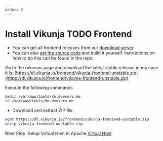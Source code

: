 ```yaml
---
order: 8
---
```

# Install Vikunja TODO Frontend

- You can get all frontend releases from our [download server](https://dl.vikunja.io/frontend)
- You can also [get the source code](http://code.vikunja.io/frontend) and build it yourself. Instructions on how to do this can be found in the repo.
 
Go to the releases page and download the latest stable release, in my case it is: [https://dl.vikunja.io/frontend/vikunja-frontend-unstable.zip](https://dl.vikunja.io/frontend/vikunja-frontend-unstable.zip)

Execute the following commands 

```sh
mkdir /var/www/tools/do.devserv.me
cd /var/www/tools/do.devserv.me
```

- Download and extract ZIP file

```sh
wget https://dl.vikunja.io/frontend/vikunja-frontend-unstable.zip
unzip vikunja-frontend-unstable.zip
```

Next Step: Setup Virtual Host in Apache [Virtual Host](vikunjaVhost.md)
